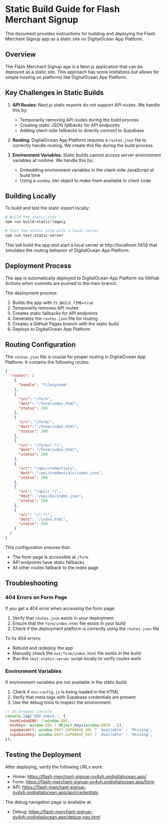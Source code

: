 # Static Build Guide for Flash Merchant Signup

This document provides instructions for building and deploying the Flash Merchant Signup app as a static site on DigitalOcean App Platform.

## Overview

The Flash Merchant Signup app is a Next.js application that can be deployed as a static site. This approach has some limitations but allows for simple hosting on platforms like DigitalOcean App Platform.

## Key Challenges in Static Builds

1. **API Routes**: Next.js static exports do not support API routes. We handle this by:

   - Temporarily removing API routes during the build process
   - Creating static JSON fallbacks for API endpoints
   - Adding client-side fallbacks to directly connect to Supabase

2. **Routing**: DigitalOcean App Platform requires a `routes.json` file to correctly handle routing. We create this file during the build process.

3. **Environment Variables**: Static builds cannot access server environment variables at runtime. We handle this by:
   - Embedding environment variables in the client-side JavaScript at build time
   - Using a `window.ENV` object to make them available to client code

## Building Locally

To build and test the static export locally:

```bash
# Build the static site
npm run build:static:legacy

# Test the static site with a local server
npm run test:static-server
```

This will build the app and start a local server at http://localhost:3456 that simulates the routing behavior of DigitalOcean App Platform.

## Deployment Process

The app is automatically deployed to DigitalOcean App Platform via GitHub Actions when commits are pushed to the main branch.

The deployment process:

1. Builds the app with `IS_BUILD_TIME=true`
2. Temporarily removes API routes
3. Creates static fallbacks for API endpoints
4. Generates the `routes.json` file for routing
5. Creates a GitHub Pages branch with the static build
6. Deploys to DigitalOcean App Platform

## Routing Configuration

The `routes.json` file is crucial for proper routing in DigitalOcean App Platform. It contains the following routes:

```json
{
  "routes": [
    {
      "handle": "filesystem"
    },
    {
      "src": "/form",
      "dest": "/form/index.html",
      "status": 200
    },
    {
      "src": "/form/",
      "dest": "/form/index.html",
      "status": 200
    },
    {
      "src": "/form/(.*)",
      "dest": "/form/index.html",
      "status": 200
    },
    {
      "src": "/api/credentials",
      "dest": "/api/credentials/index.json",
      "status": 200
    },
    {
      "src": "/api/(.*)",
      "dest": "/api/$1/index.json",
      "status": 200
    },
    {
      "src": "/(.*)",
      "dest": "/index.html",
      "status": 200
    }
  ]
}
```

This configuration ensures that:

- The form page is accessible at `/form`
- API endpoints have static fallbacks
- All other routes fallback to the index page

## Troubleshooting

### 404 Errors on Form Page

If you get a 404 error when accessing the form page:

1. Verify that `routes.json` exists in your deployment
2. Ensure that the `form/index.html` file exists in your build
3. Check if the deployment platform is correctly using the `routes.json` file

To fix 404 errors:

- Rebuild and redeploy the app
- Manually check the `out/form/index.html` file exists in the build
- Run the `test:static-server` script locally to verify routes work

### Environment Variables

If environment variables are not available in the static build:

1. Check if `env-config.js` is being loaded in the HTML
2. Verify that meta tags with Supabase credentials are present
3. Use the debug tools to inspect the environment:

```javascript
// In browser console
console.log('ENV check:', {
  hasWindowENV: !!window.ENV,
  envKeys: window.ENV ? Object.keys(window.ENV) : [],
  supabaseUrl: window.ENV?.SUPABASE_URL ? 'Available' : 'Missing',
  supabaseKey: window.ENV?.SUPABASE_KEY ? 'Available' : 'Missing',
});
```

## Testing the Deployment

After deploying, verify the following URLs work:

- Home: https://flash-merchant-signup-ov4yh.ondigitalocean.app/
- Form: https://flash-merchant-signup-ov4yh.ondigitalocean.app/form
- API: https://flash-merchant-signup-ov4yh.ondigitalocean.app/api/credentials

The debug navigation page is available at:

- Debug: https://flash-merchant-signup-ov4yh.ondigitalocean.app/debug-nav.html
